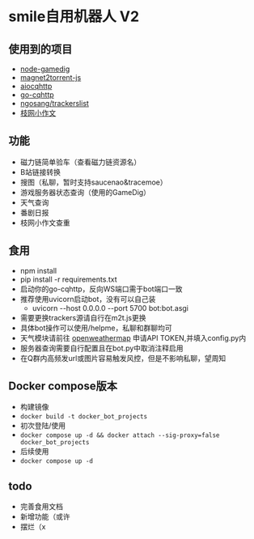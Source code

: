# smile自用机器人 V2
## 使用到的项目
* [node-gamedig](https://github.com/gamedig/node-gamedig)
* [magnet2torrent-js](https://github.com/Tsuk1ko/magnet2torrent-js)
* [aiocqhttp](https://github.com/nonebot/aiocqhttp)
* [go-cqhttp](https://github.com/Mrs4s/go-cqhttp)
* [ngosang/trackerslist](https://github.com/ngosang/trackerslist)
* [枝网小作文](https://asoulcnki.asia/)
## 功能
* 磁力链简单验车（查看磁力链资源名） 
* B站链接转换
* 搜图（私聊，暂时支持saucenao&tracemoe）
* 游戏服务器状态查询（使用的GameDig）
* 天气查询
* 番剧日报 
* 枝网小作文查重

## 食用
* npm install 
* pip install -r requirements.txt
* 启动你的go-cqhttp，反向WS端口需于bot端口一致
* 推荐使用uvicorn启动bot，没有可以自己装
    * uvicorn --host 0.0.0.0 --port 5700 bot:bot.asgi
* 需要更换trackers源请自行在m2t.js更换
* 具体bot操作可以使用/helpme，私聊和群聊均可
* 天气模块请前往 [openweathermap](https://openweathermap.org/api) 申请API TOKEN,并填入config.py内
* 服务器查询需要自行配置且在bot.py中取消注释启用
* 在Q群内高频发url或图片容易触发风控，但是不影响私聊，望周知
## Docker compose版本
* 构建镜像 
* ```docker build -t docker_bot_projects```
* 初次登陆/使用
* ```docker compose up -d && docker attach --sig-proxy=false docker_bot_projects```
* 后续使用
* ```docker compose up -d```
## todo
* 完善食用文档
* 新增功能（或许
* 摆烂（x
